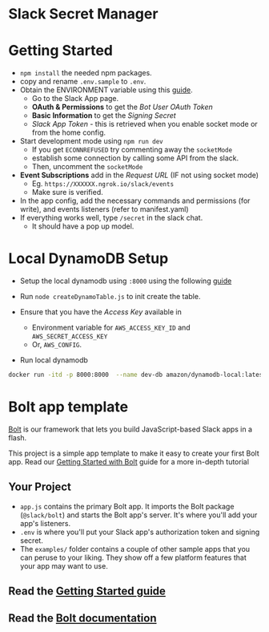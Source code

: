 # Slack Secret Manager

Getting Started
===============
- `npm install` the needed npm packages.
- copy and rename `.env.sample` to `.env`.
- Obtain the ENVIRONMENT variable using this [guide](https://slack.dev/bolt-js/tutorial/getting-started).
    + Go to the Slack App page.
    + **OAuth & Permissions** to get the *Bot User OAuth Token*
    + **Basic Information** to get the *Signing Secret*
    + *Slack App Token* - this is retrieved when you enable socket mode or from the home config.
- Start development mode using `npm run dev`
    + If you get `ECONNREFUSED` try commenting away the `socketMode`
    + establish some connection by calling some API from the slack.
    + Then, uncomment the `socketMode`
- **Event Subscriptions** add in the *Request URL* (IF not using socket mode)
    + Eg. `https://XXXXXX.ngrok.io/slack/events`
    + Make sure is verified.
- In the app config, add the necessary commands and permissions (for write), and events listeners (refer to manifest.yaml)
- If everything works well, type `/secret` in the slack chat.
    + It should have a pop up model.

Local DynamoDB Setup
====================
- Setup the local dynamodb using `:8000` using the following [guide](https://docs.aws.amazon.com/amazondynamodb/latest/developerguide/DynamoDBLocal.DownloadingAndRunning.html)
- Run `node createDynamoTable.js` to init create the table.
- Ensure that you have the *Access Key* available in
    - Environment variable for `AWS_ACCESS_KEY_ID` and `AWS_SECRET_ACCESS_KEY`
    - Or, `AWS_CONFIG`.

- Run local dynamodb
```bash
docker run -itd -p 8000:8000  --name dev-db amazon/dynamodb-local:latest -jar DynamoDBLocal.jar -sharedDb
```


Bolt app template
=================

[Bolt](https://slack.dev/bolt) is our framework that lets you build JavaScript-based Slack apps in a flash.

This project is a simple app template to make it easy to create your first Bolt app. Read our [Getting Started with Bolt](https://api.slack.com/start/building/bolt) guide for a more in-depth tutorial

Your Project
------------

- `app.js` contains the primary Bolt app. It imports the Bolt package (`@slack/bolt`) and starts the Bolt app's server. It's where you'll add your app's listeners.
- `.env` is where you'll put your Slack app's authorization token and signing secret.
- The `examples/` folder contains a couple of other sample apps that you can peruse to your liking. They show off a few platform features that your app may want to use.


Read the [Getting Started guide](https://api.slack.com/start/building/bolt)
-------------------

Read the [Bolt documentation](https://slack.dev/bolt)
-------------------



